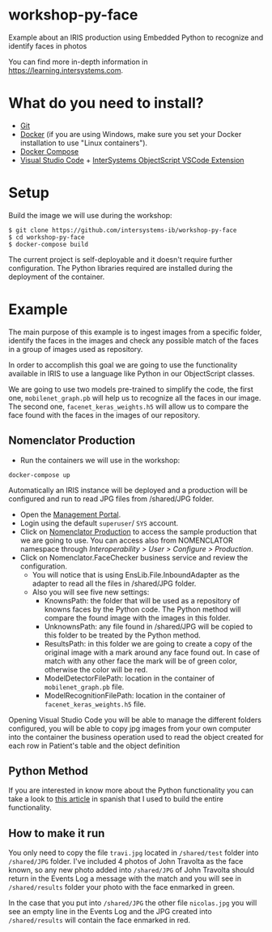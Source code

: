 # workshop-py-face
Example about an IRIS production using Embedded Python to recognize and identify faces in photos

You can find more in-depth information in https://learning.intersystems.com.

# What do you need to install? 
* [Git](https://git-scm.com/downloads) 
* [Docker](https://www.docker.com/products/docker-desktop) (if you are using Windows, make sure you set your Docker installation to use "Linux containers").
* [Docker Compose](https://docs.docker.com/compose/install/)
* [Visual Studio Code](https://code.visualstudio.com/download) + [InterSystems ObjectScript VSCode Extension](https://marketplace.visualstudio.com/items?itemName=daimor.vscode-objectscript)

# Setup
Build the image we will use during the workshop:

```console
$ git clone https://github.com/intersystems-ib/workshop-py-face
$ cd workshop-py-face
$ docker-compose build
```

The current project is self-deployable and it doesn't require further configuration. The Python libraries required are installed during the deployment of the container.

# Example

The main purpose of this example is to ingest images from a specific folder, identify the faces in the images and check any possible match of the faces in a group of images used as repository.

In order to accomplish this goal we are going to use the functionality available in IRIS to use a language like Python in our ObjectScript classes.

We are going to use two models pre-trained to simplify the code, the first one, `mobilenet_graph.pb` will help us to recognize all the faces in our image. The second one, `facenet_keras_weights.h5` will allow us to compare the face found with the faces in the images of our repository.

## Nomenclator Production 
* Run the containers we will use in the workshop:
```
docker-compose up
```
Automatically an IRIS instance will be deployed and a production will be configured and run to read JPG files from /shared/JPG folder.

* Open the [Management Portal](http://localhost:52773/csp/sys/UtilHome.csp).
* Login using the default `superuser`/ `SYS` account.
* Click on [Nomenclator Production](http://localhost:52773/csp/nomenclator/EnsPortal.ProductionConfig.zen?$NAMESPACE=NOMENCLATOR&$NAMESPACE=NOMENCLATOR&) to access the sample production that we are going to use. You can access also from NOMENCLATOR namespace through *Interoperability > User > Configure > Production*.
* Click on Nomenclator.FaceChecker business service and review the configuration.
  * You will notice that is using EnsLib.File.InboundAdapter as the adapter to read all the files in /shared/JPG folder.
  * Also you will see five new settings:
    * KnownsPath: the folder that will be used as a repository of knowns faces by the Python code. The Python method will compare the found image with the images in this folder. 
    * UnknownsPath: any file found in /shared/JPG will be copied to this folder to be treated by the Python method.
    * ResultsPath: in this folder we are going to create a copy of the original image with a mark around any face found out. In case of match with any other face the mark will be of green color, otherwise the color will be red. 
    * ModelDetectorFilePath: location in the container of `mobilenet_graph.pb` file.
    * ModelRecognitionFilePath: location in the container of `facenet_keras_weights.h5` file.

Opening Visual Studio Code you will be able to manage the different folders configured, you will be able to copy jpg images from your own computer into the container the business operation used to read the object created for each row in Patient's table and the object definition

## Python Method
If you are interested in know more about the Python functionality you can take a look to [this article](https://www.codificandobits.com/blog/tutorial-reconocimiento-facial-python/) in spanish that I used to build the entire functionality.

## How to make it run
You only need to copy the file `travi.jpg` located in `/shared/test` folder into `/shared/JPG` folder. I've included 4 photos of John Travolta as the face known, so any new photo added into `/shared/JPG` of John Travolta should return in the Events Log a message with the match and you will see in `/shared/results` folder your photo with the face enmarked in green.

In the case that you put into `/shared/JPG` the other file `nicolas.jpg` you will see an empty line in the Events Log and the JPG created into `/shared/results` will contain the face enmarked in red.

